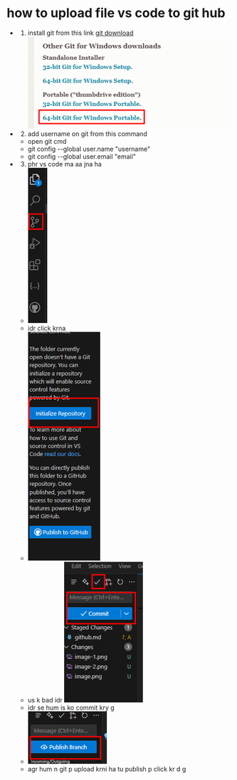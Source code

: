 # how to upload file vs code to git hub 
- 1. install git  from this link [git download](https://git-scm.com/download/win)
  ![alt text](image.png)
- 2. add username on git from this command 
  - open git cmd
  - git config --global user.name "username"
  - git config --global user.email "email"
- 3. phr vs code ma aa jna ha 
  - ![img](image-1.png)
  - idr click krna 
  - ![img1](image-2.png)
  - us k bad idr
   ![im](image-3.png)
  - idr se hum is ko commit kry g
  - ![alt text](image-4.png)
  - agr hum n git p upload krni ha tu publish p click kr d g 